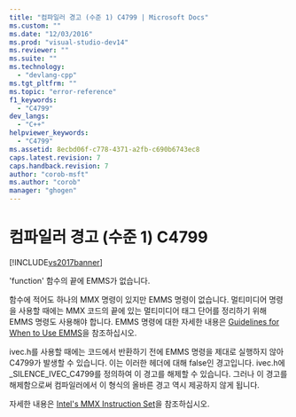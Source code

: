 ```yaml
---
title: "컴파일러 경고 (수준 1) C4799 | Microsoft Docs"
ms.custom: ""
ms.date: "12/03/2016"
ms.prod: "visual-studio-dev14"
ms.reviewer: ""
ms.suite: ""
ms.technology: 
  - "devlang-cpp"
ms.tgt_pltfrm: ""
ms.topic: "error-reference"
f1_keywords: 
  - "C4799"
dev_langs: 
  - "C++"
helpviewer_keywords: 
  - "C4799"
ms.assetid: 8ecbd06f-c778-4371-a2fb-c690b6743ec8
caps.latest.revision: 7
caps.handback.revision: 7
author: "corob-msft"
ms.author: "corob"
manager: "ghogen"
---
```

# 컴파일러 경고 (수준 1) C4799
[!INCLUDE[vs2017banner](../../assembler/inline/includes/vs2017banner.md)]

'function' 함수의 끝에 EMMS가 없습니다.  
  
 함수에 적어도 하나의 MMX 명령이 있지만 EMMS 명령이 없습니다.  멀티미디어 명령을 사용할 때에는 MMX 코드의 끝에 있는 멀티미디어 태그 단어를 정리하기 위해 EMMS 명령도 사용해야 합니다.  EMMS 명령에 대한 자세한 내용은 [Guidelines for When to Use EMMS](http://msdn.microsoft.com/ko-kr/a0c3b1e4-01a4-419c-a58f-ff1e97dea7d3)을 참조하십시오.  
  
 ivec.h를 사용할 때에는 코드에서 반환하기 전에 EMMS 명령을 제대로 실행하지 않아 C4799가 발생할 수 있습니다.  이는 이러한 헤더에 대해 false인 경고입니다.  ivec.h에 \_SILENCE\_IVEC\_C4799를 정의하여 이 경고를 해제할 수 있습니다.  그러나 이 경고를 해제함으로써 컴파일러에서 이 형식의 올바른 경고 역시 제공하지 않게 됩니다.  
  
 자세한 내용은 [Intel's MMX Instruction Set](../../assembler/inline/intel-s-mmx-instruction-set.md)을 참조하십시오.